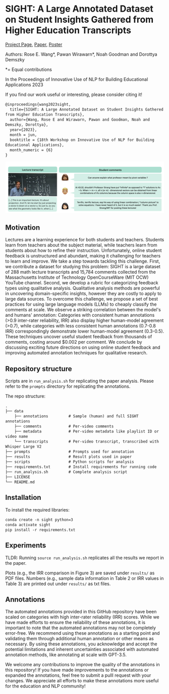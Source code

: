 # SIGHT: A Large Annotated Dataset on Student Insights Gathered from Higher Education Transcripts

[Project Page](https://rosewang2008.github.io/sight/), [Paper](https://arxiv.org/pdf/2306.09343.pdf), [Poster](assets/poster.pdf)

Authors: Rose E. Wang*, Pawan Wirawarn*, Noah Goodman and Dorottya Demszky

*= Equal contributions

In the Proceedings of Innovative Use of NLP for Building Educational Applications 2023

If you find our work useful or interesting, please consider citing it!

```
@inproceedings{wang2023sight,
  title={SIGHT: A Large Annotated Dataset on Student Insights Gathered from Higher Education Transcripts},
  author={Wang, Rose E and Wirawarn, Pawan and Goodman, Noah and Demszky, Dorottya},
  year={2023},
  month = jun,
  booktitle = {18th Workshop on Innovative Use of NLP for Building Educational Applications},
  month_numeric = {6}
}
```

![Main Figure](assets/fig1.png)

## Motivation
Lectures are a learning experience for both students and teachers.
Students learn from teachers about the subject material, while teachers learn from students about how to refine their instruction.
Unfortunately, online student feedback is unstructured and abundant, making it challenging for teachers to learn and improve. We take a step towards tackling this challenge.
First, we contribute a dataset for studying this problem: SIGHT is a large dataset of 288 math lecture transcripts and 15,784 comments collected from the Massachusetts Institute of Technology OpenCourseWare (MIT OCW) YouTube channel.
Second, we develop a rubric for categorizing feedback types using qualitative analysis. 
Qualitative analysis methods are powerful in uncovering domain-specific insights, however they are costly to apply to large data sources.
To overcome this challenge, we propose a set of best practices for using large language models (LLMs) to cheaply classify the comments at scale.
We observe a striking correlation between the model's and humans' annotation: 
Categories with consistent human annotations (>$0.9$ inter-rater reliability, IRR) also display higher human-model agreement (>$0.7$), while categories with less consistent human annotations ($0.7$-$0.8$ IRR) correspondingly demonstrate lower human-model agreement ($0.3$-$0.5$).
These techniques uncover useful student feedback from thousands of comments, costing around $\$0.002$ per comment.
We conclude by discussing exciting future directions on using online student feedback and improving automated annotation techniques for qualitative research.


## Repository structure

Scripts are in `run_analysis.sh` for replicating the paper analysis. Please refer to the `prompts` directory for replicating the annotations.

The repo structure:

```
.
├── data                           
    ├── annotations         # Sample (human) and full SIGHT annotations
    ├── comments            # Per-video comments
    ├── metadata            # Per-video metadata like playlist ID or video name
    └── transcripts         # Per-video transcript, transcribed with Whisper Large V2
├── prompts                 # Prompts used for annotation
├── results                 # Result plots used in paper
├── scripts                 # Python scripts for analysis
├── requirements.txt        # Install requirements for running code
├── run_analysis.sh         # Complete analysis script
├── LICENSE
└── README.md
```

## Installation

To install the required libraries:

```
conda create -n sight python=3
conda activate sight
pip install -r requirements.txt
```

## Experiments

TLDR: Running `source run_analysis.sh` replicates all the results we report in the paper. 


Plots (e.g., the IRR comparison in Figure 3) are saved under `results/` as PDF files.
Numbers (e.g., sample data information in Table 2 or IRR values in Table 3) are printed out under `results/` as txt files.


## Annotations 

The automated annotations provided in this GitHub repository have been scaled on categories with high inter-rater reliability (IRR) scores. 
While we have made efforts to ensure the reliability of these annotations, it is important to note that the automated annotations may not be completely error-free. 
We recommend using these annotations as a starting point and validating them through additional human annotation or other means as necessary. 
By using these annotations, you acknowledge and accept the potential limitations and inherent uncertainties associated with automated annotation methods, like annotating at scale with GPT-3.5.

We welcome any contributions to improve the quality of the annotations in this repository! 
If you have made improvements to the annotations or expanded the annotations, feel free to submit a pulll request with your changes. 
We appreciate all efforts to make these annotations more useful for the education and NLP community! 
